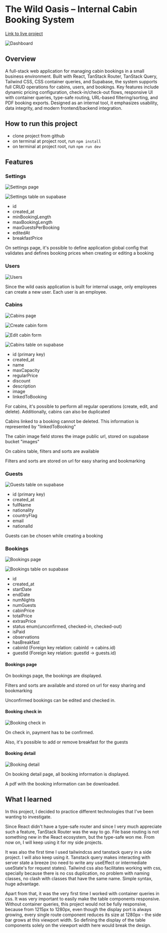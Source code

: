 # The Wild Oasis – Internal Cabin Booking System

[Link to live project](https://the-wild-oasis-isaac.netlify.app/login)

![Dashboard](./readme-images/dashboard.png)

## Overview

A full-stack web application for managing cabin bookings in a small business environment. Built with React, TanStack Router, TanStack Query, Tailwind CSS, CSS container queries, and Supabase, the system supports full CRUD operations for cabins, users, and bookings. Key features include dynamic pricing configuration, check-in/check-out flows, responsive UI with container queries, type-safe routing, URL-based filtering/sorting, and PDF booking exports. Designed as an internal tool, it emphasizes usability, data integrity, and modern frontend/backend integration.

## How to run this project

- clone project from github
- on terminal at project root, run `npm install`
- on terminal at project root, run `npm run dev`

## Features

### Settings

![Settings page](./readme-images/settings.png)

![Settings table on supabase](./readme-images/settings-supabase.png)

- id
- created_at
- minBookingLength
- maxBookingLength
- maxGuestsPerBooking
- editedAt
- breakfastPrice

On settings page, it's possible to define application global config that validates and defines booking prices when creating or editing a booking

### Users

![Users](./readme-images/users.png)

Since the wild oasis application is built for internal usage, only employees can create a new user. Each user is an employee.

### Cabins

![Cabins page](./readme-images/cabins.png)

![Create cabin form](./readme-images/create-cabin-form.png)

![Edit cabin form](./readme-images/edit-cabin-form.png)

![Cabins table on supabase](./readme-images/cabins-supabase.png)

- id (primary key)
- created_at
- name
- maxCapacity
- regularPrice
- discount
- description
- image
- linkedToBooking

For cabins, it's possible to perform all regular operations (create, edit, and delete). Additionally, cabins can also be duplicated

Cabins linked to a booking cannot be deleted. This information is represented by "linkedToBooking"

The cabin image field stores the image public url, stored on supabase bucket "images"

On cabins table, filters and sorts are available

Filters and sorts are stored on url for easy sharing and bookmarking

### Guests

![Guests table on supabase](./readme-images/guests-supabase.png)

- id (primary key)
- created_at
- fullName
- nationality
- countryFlag
- email
- nationalId

Guests can be chosen while creating a booking

### Bookings

![Bookings page](./readme-images/bookings.png)

![Bookings table on supabase](./readme-images/bookings-supabase.png)

- id
- created_at
- startDate
- endDate
- numNights
- numGuests
- cabinPrice
- totalPrice
- extrasPrice
- status enum(unconfirmed, checked-in, checked-out)
- isPaid
- observations
- hasBreakfast
- cabinId (Foreign key relation: cabinId → cabins.id)
- guestId (Foreign key relation: guestId → guests.id)

#### Bookings page

On bookings page, the bookings are displayed.

Filters and sorts are available and stored on url for easy sharing and bookmarking

Unconfirmed bookings can be edited and checked in.

#### Booking check in

![Booking check in](./readme-images//booking-check-in.png)

On check in, payment has to be confirmed.

Also, it's possible to add or remove breakfast for the guests

#### Booking detail

![Booking detail](./readme-images/booking-detail.png)

On booking detail page, all booking information is displayed.

A pdf with the booking information can be downloaded.

## What I learned

In this project, I decided to practice different technologies that I've been wanting to investigate.

Since React didn't have a type-safe router and since I very much appreciate such a feature, TanStack Router was the way to go. File base routing is not something new in the React ecosystem, but the type-safe won me. From now on, I will keep using it for my side projects.

It was also the first time I used tailwindcss and tanstack query in a side project. I will also keep using it. Tanstack query makes interacting with server state a breeze (no need to write any useEffect or intermediate useState's for request states). Tailwind css also facilitates working with css, specially because there is no css duplication, no problem with naming classes, no clash with classes that have the same name. Simple syntax, huge advantage.

Apart from that, it was the very first time I worked with container queries in css. It was very important to easily make the table components responsive. Without container queries, this project would not be fully responsive, because from 1215px to 1280px, even though the display port is always growing, every single route component reduces its size at 1280px - the side bar grows at this viewport width. So defining the display of the table components solely on the viewport width here would break the design.
